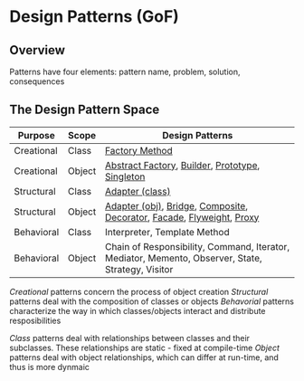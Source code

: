 # Design Patterns (GoF)

## Overview

Patterns have four elements: pattern name, problem, solution, consequences

## The Design Pattern Space

| Purpose | Scope | Design Patterns |
| --- | --- | --- |
| Creational | Class | [Factory Method](https://github.com/PR0Grammar/design-patterns/tree/main/Creational/factory_method) |
| Creational | Object | [Abstract Factory](https://github.com/PR0Grammar/design-patterns/tree/main/Creational/abstract_factory), [Builder](https://github.com/PR0Grammar/design-patterns/tree/main/Creational/builder), [Prototype](https://github.com/PR0Grammar/design-patterns/tree/main/Creational/prototype), [Singleton](https://github.com/PR0Grammar/design-patterns/tree/main/Creational/singleton) |
| Structural | Class | [Adapter (class)](https://github.com/PR0Grammar/design-patterns/tree/main/Structural/adapter) |
| Structural | Object | [Adapter (obj)](https://github.com/PR0Grammar/design-patterns/tree/main/Structural/adapter), [Bridge](https://github.com/PR0Grammar/design-patterns/tree/main/Structural/bridge), [Composite](https://github.com/PR0Grammar/design-patterns/tree/main/Structural/composite), [Decorator](https://github.com/PR0Grammar/design-patterns/tree/main/Structural/decorator), [Facade](https://github.com/PR0Grammar/design-patterns/tree/main/Structural/facade), [Flyweight](https://github.com/PR0Grammar/design-patterns/tree/main/Structural/flyweight), [Proxy](https://github.com/PR0Grammar/design-patterns/blob/main/Structural/proxy/README.md) |
| Behavioral | Class | Interpreter, Template Method |
| Behavioral | Object | Chain of Responsibility, Command, Iterator, Mediator, Memento, Observer, State, Strategy, Visitor |

_Creational_ patterns concern the process of object creation
_Structural_ patterns deal with the composition of classes or objects
_Behavorial_ patterns characterize the way in which classes/objects interact and distribute resposibilities

_Class_ patterns deal with relationships between classes and their subclasses. These relationships are static - fixed at compile-time
_Object_ patterns deal with object relationships, which can differ at run-time, and thus is more dynmaic


